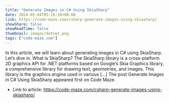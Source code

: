 ```yaml
---
title: "Generate Images in C# Using SkiaSharp"
date: 2024-05-04T05:16:18+00:00
link: https://code-maze.com/csharp-generate-images-using-skiasharp/
showShare: false
showReadTime: false
thumbnail: images/dotnet.png
tags: ["code-maze.com"]
---
```

In this article, we will learn about generating images in C# using SkiaSharp. Let’s dive in. What is SkiaSharp? The SkiaSharp library is a cross-platform 2D graphics API for .NET platforms based on Google’s Skia Graphics library, a comprehensive library for drawing text, geometries, and images. This library is the graphics engine used in various […]
The post Generate Images in C# Using SkiaSharp appeared first on Code Maze.

- Link to article: https://code-maze.com/csharp-generate-images-using-skiasharp/
